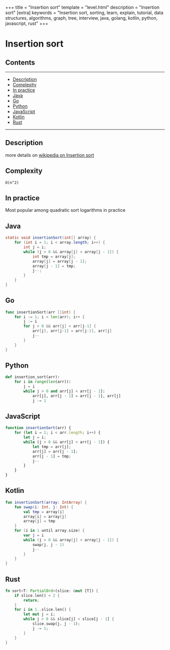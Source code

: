 +++
title = "Insertion sort"
template = "level.html"
description = "Insertion sort"
[extra]
    keywords = "Insertion sort, sorting, learn, explain, tutorial, data structures, algorithms, graph, tree, interview, java, golang, kotlin, python, javascript, rust"
+++

# Insertion sort

## Contents

---

- [Description](#description)
- [Complexity](#complexity)
- [In practice](#practice)
- [Java](#java)
- [Go](#go)
- [Python](#python)
- [JavaScript](#javascript)
- [Kotlin](#kotlin)
- [Rust](#rust)

---

<div id="description"/>

## Description
more details on [wikipedia on Insertion sort](https://en.wikipedia.org/wiki/Insertion_sort)


<div id="complexity"/>


## Complexity
`O(n^2)`
 


<div id="practice"/>


## In practice
Most popular among quadratic sort logarithms in practice



<div id="java"/>

## Java
```java
static void insertionSort(int[] array) {
    for (int i = 1; i < array.length; i++) {
        int j = i;
        while (j > 0 && array[j] < array[j - 1]) {
            int tmp = array[j];
            array[j] = array[j - 1];
            array[j - 1] = tmp;
            j--;
        }
    }
}
```



<div id="go"/>

## Go
```go
func insertionSort(arr []int) {
	for i := 1; i < len(arr); i++ {
		j := i
		for j > 0 && arr[j] < arr[j-1] {
			arr[j], arr[j-1] = arr[j-1], arr[j]
			j--
		}
	}
}
```



<div id="python"/>

## Python
```python
def insertion_sort(arr):
    for i in range(len(arr)):
        j = i
        while j > 0 and arr[j] < arr[j - 1]:
            arr[j], arr[j - 1] = arr[j - 1], arr[j]
            j -= 1
```


<div id="javascript"/>

## JavaScript
```javascript
function insertionSort(arr) {
    for (let i = 1; i < arr.length; i++) {
        let j = i;
        while (j > 0 && arr[j] < arr[j - 1]) {
            let tmp = arr[j];
            arr[j] = arr[j - 1];
            arr[j - 1] = tmp;
            j--
        }
    }
}
```


<div id="kotlin"/>

## Kotlin
```kotlin
fun insertionSort(array: IntArray) {
    fun swap(i: Int, j: Int) {
        val tmp = array[i]
        array[i] = array[j]
        array[j] = tmp
    }
    for (i in 1 until array.size) {
        var j = i
        while (j > 0 && array[j] < array[j - 1]) {
            swap(j, j - 1)
            j--
        }
    }
}
```


<div id="rust"/>

## Rust

```rust
fn sort<T: PartialOrd>(slice: &mut [T]) {
    if slice.len() < 2 {
        return;
    }
    for i in 1..slice.len() {
        let mut j = i;
        while j > 0 && slice[j] < slice[j - 1] {
            slice.swap(j, j - 1);
            j -= 1;
        }
    }
}

```
